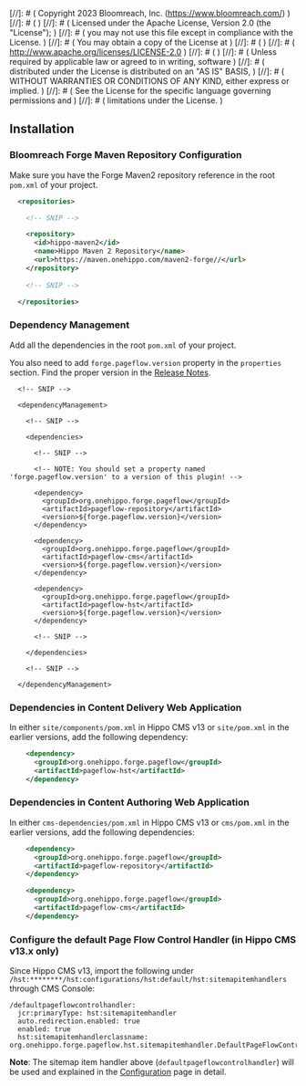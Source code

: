 
[//]: # (  Copyright 2023 Bloomreach, Inc. (https://www.bloomreach.com/)  )
[//]: # (  )
[//]: # (  Licensed under the Apache License, Version 2.0 (the "License");  )
[//]: # (  you may not use this file except in compliance with the License.  )
[//]: # (  You may obtain a copy of the License at  )
[//]: # (  )
[//]: # (       http://www.apache.org/licenses/LICENSE-2.0  )
[//]: # (  )
[//]: # (  Unless required by applicable law or agreed to in writing, software  )
[//]: # (  distributed under the License is distributed on an "AS IS" BASIS,  )
[//]: # (  WITHOUT WARRANTIES OR CONDITIONS OF ANY KIND, either express or implied.  )
[//]: # (  See the License for the specific language governing permissions and  )
[//]: # (  limitations under the License.  )

## Installation

### Bloomreach Forge Maven Repository Configuration

Make sure you have the Forge Maven2 repository reference in the root ```pom.xml``` of your project.

```xml
  <repositories>

    <!-- SNIP -->

    <repository>
      <id>hippo-maven2</id>
      <name>Hippo Maven 2 Repository</name>
      <url>https://maven.onehippo.com/maven2-forge//</url>
    </repository>
 
    <!-- SNIP -->

  </repositories>
```

### Dependency Management

Add all the dependencies in the root `pom.xml` of your project.

You also need to add `forge.pageflow.version` property in the `properties` section.
Find the proper version in the [Release Notes](release-notes.html).

```
  <!-- SNIP -->

  <dependencyManagement>

    <!-- SNIP -->

    <dependencies>

      <!-- SNIP -->

      <!-- NOTE: You should set a property named 'forge.pageflow.version' to a version of this plugin! -->

      <dependency>
        <groupId>org.onehippo.forge.pageflow</groupId>
        <artifactId>pageflow-repository</artifactId>
        <version>${forge.pageflow.version}</version>
      </dependency>

      <dependency>
        <groupId>org.onehippo.forge.pageflow</groupId>
        <artifactId>pageflow-cms</artifactId>
        <version>${forge.pageflow.version}</version>
      </dependency>

      <dependency>
        <groupId>org.onehippo.forge.pageflow</groupId>
        <artifactId>pageflow-hst</artifactId>
        <version>${forge.pageflow.version}</version>
      </dependency>

      <!-- SNIP -->

    </dependencies>

    <!-- SNIP -->

  </dependencyManagement>
```

### Dependencies in Content Delivery Web Application

In either `site/components/pom.xml` in Hippo CMS v13 or `site/pom.xml` in the earlier versions,
add the following dependency:

```xml
    <dependency>
      <groupId>org.onehippo.forge.pageflow</groupId>
      <artifactId>pageflow-hst</artifactId>
    </dependency>
```

### Dependencies in Content Authoring Web Application

In either `cms-dependencies/pom.xml` in Hippo CMS v13 or `cms/pom.xml` in the earlier versions,
add the following dependencies:

```xml
    <dependency>
      <groupId>org.onehippo.forge.pageflow</groupId>
      <artifactId>pageflow-repository</artifactId>
    </dependency>

    <dependency>
      <groupId>org.onehippo.forge.pageflow</groupId>
      <artifactId>pageflow-cms</artifactId>
    </dependency>
```

### Configure the default Page Flow Control Handler (in Hippo CMS v13.x only)

Since Hippo CMS v13, import the following under `/hst:********/hst:configurations/hst:default/hst:sitemapitemhandlers` through CMS Console:

```
/defaultpageflowcontrolhandler:
  jcr:primaryType: hst:sitemapitemhandler
  auto.redirection.enabled: true
  enabled: true
  hst:sitemapitemhandlerclassname: org.onehippo.forge.pageflow.hst.sitemapitemhandler.DefaultPageFlowControlHstSiteMapItemHandler
```

**Note**: The sitemap item handler above (`defaultpageflowcontrolhandler`) will be used and explained
in the [Configuration](configure.html) page in detail.
